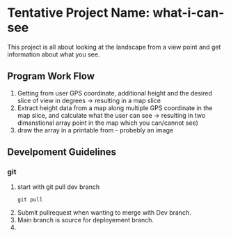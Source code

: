 # Tentative Project Name: what-i-can-see
This project is all about looking at the landscape from a view point and get information about what you see.
## Program Work Flow
1. Getting from user GPS coordinate, additional height and the desired slice of view in degrees -> resulting in a map slice
2. Extract height data from a map along multiple GPS coordinate in the map slice, and calculate what the user can see  -> resulting in two dimanstional array point in the map which you can/cannot see)
3. draw the array in a printable from - probebly an image
## Develpoment Guidelines
### git
1. start with git pull dev branch
   ```
   git pull 
   ```
3. Submit pullrequest when wanting to merge with Dev branch.
4. Main branch is source for deployement branch.
5. 

